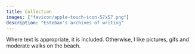 ```yaml
---
title: Collection
images: ["favicon/apple-touch-icon-57x57.png"]
description: "Esteban's archives of writing"
---
```


Where text is appropriate, it is included.  Otherwise, I like pictures, gifs and moderate walks on the beach.  

